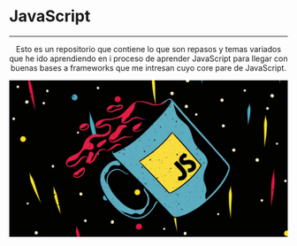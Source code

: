 # JavaScript 
---
<p align="center">
Esto es un repositorio que contiene lo que son repasos y temas variados que he ido aprendiendo en i proceso de aprender JavaScript para llegar con buenas bases a frameworks que me intresan cuyo core pare de JavaScript.
</p>


<p align="center">
<img src="https://github.com/luisalbertmschz/JS/blob/master/Topics/EzgdmaCQuT84bgDL4fhXZS.jpg " >
</p>
